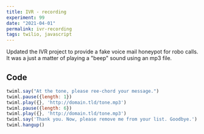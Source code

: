 ```yaml
---
title: IVR - recording
experiment: 99
date: "2021-04-01"
permalink: ivr-recording
tags: twilio, javascript
---
```


Updated the IVR project to provide a fake voice mail honeypot for robo calls.
It was a just a matter of playing a "beep" sound using an mp3 file.

## Code

```javascript
twiml.say("At the tone, please ree-chord your message.")
twiml.pause({length: 1})
twiml.play({}, 'http://domain.tld/tone.mp3')
twiml.pause({length: 6})
twiml.play({}, 'http://domain.tld/tone.mp3')
twiml.say('Thank you. Now, please remove me from your list. Goodbye.')
twiml.hangup()
```
